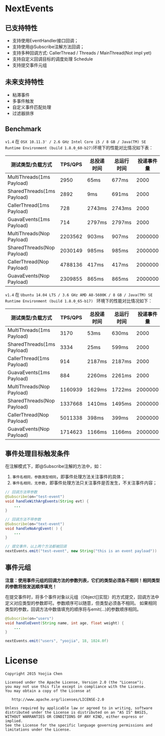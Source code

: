 # NextEvents

## 已支持特性

- 支持使用EventHandler接口回调；
- 支持使用@Subscribe注解方法回调；
- 支持多种回调方式: CallerThread / Threads / MainThread(Not impl yet)
- 支持自定义回调目标的调度处理 Schedule
- 支持提交事件元组

## 未来支持特性

- 粘滞事件
- 多事件触发
- 自定义事件匹配处理
- 过滤器排序

## Benchmark

`v1.4` 在 `OSX 10.11.3' / 2.6 GHz Intel Core i5 / 8 GB / Java(TM) SE Runtime Environment (build 1.8.0_60-b27)`环境下的性能对比情况如下表：

测试类型/负载方式| TPS/QPS | 总投递时间 | 总运行时间 | 投递事件量
----|----|----|----|----
MultiThreads(1ms Payload)	 | 2950		| 65ms		| 677ms		| 2000
SharedThreads(1ms Payload)	 | 2892		| 9ms		| 691ms		| 2000
CallerThread(1ms Payload)	 | 728		| 2743ms		| 2743ms		| 2000
GuavaEvents(1ms Payload)	 | 714		| 2797ms		| 2797ms		| 2000
MultiThreads(Nop Payload)	 | 2203562		| 903ms		| 907ms		| 2000000
SharedThreads(Nop Payload)	 | 2030149		| 985ms		| 985ms		| 2000000
CallerThread(Nop Payload)	 | 4788136		| 417ms		| 417ms		| 2000000
GuavaEvents(Nop Payload)	 | 2309855		| 865ms		| 865ms		| 2000000

`v1.4` 在 `Ubuntu 14.04 LTS / 3.6 GHz AMD A8-5600K / 8 GB / Java(TM) SE Runtime Environment (build 1.8.0_65-b17) ` 环境下的性能对比情况如下：

测试类型/负载方式| TPS/QPS | 总投递时间 | 总运行时间 | 投递事件量
----|----|----|----|----
MultiThreads(1ms Payload)	 | 3170		| 53ms		| 630ms		| 2000
SharedThreads(1ms Payload)	 | 3334		| 25ms		| 599ms		| 2000
CallerThread(1ms Payload)	 | 914		| 2187ms	| 2187ms	| 2000
GuavaEvents(1ms Payload)	 | 884		| 2260ms	| 2261ms	| 2000
MultiThreads(Nop Payload)	 | 1160939		| 1629ms		| 1722ms		| 2000000
SharedThreads(Nop Payload)	 | 1337668		| 1410ms		| 1495ms		| 2000000
CallerThread(Nop Payload)	 | 5011338		| 398ms		    | 399ms		    | 2000000
GuavaEvents(Nop Payload)	 | 1714623		| 1166ms		| 1166ms		| 2000000

## 事件处理目标触发条件

在注解模式下，即@Subscribe注解的方法中，如：

1. `事件名相同，参数类型相同`，即事件处理方法关注事件的具体；
1. `事件名相同，无参数`，即事件处理方法只关注事件是否发生，不关注事件内容；

```java
// 回调方法带参数
@Subscribe(on="test-event")
void handleWithArgEvents(String evt) {
    ...
}

// 回调方法不带参数
@Subscribe(on="text-event")
void handleNoArgEvent( ) {
    ...
}

// 提交事件，以上两个方法都被回调
nextEvents.emit("test-event", new String("this is an event payload"))

```

## 事件元组

**注意：使用事件元组的回调方法的参数列表，它们的类型必须各不相同！相同类型的参数将按发送顺序填充！**

在提交事件时，将多个事件对象以元组（Object[]实现）的方式提交，回调方法中定义对应类型的参数即可。参数顺序可以随意，但类型必须各不相同。
如果相同类型的参数，回调方法中数值填充的顺序将与emit(...)的参数顺序相同。


```java
@Subscribe(on="users")
void handleEvent(String name, int age, float weight) {
    ...
}

nextEvents.emit("users", "yoojia", 18, 1024.0f)

```

# License

    Copyright 2015 Yoojia Chen

    Licensed under the Apache License, Version 2.0 (the "License");
    you may not use this file except in compliance with the License.
    You may obtain a copy of the License at

       http://www.apache.org/licenses/LICENSE-2.0

    Unless required by applicable law or agreed to in writing, software
    distributed under the License is distributed on an "AS IS" BASIS,
    WITHOUT WARRANTIES OR CONDITIONS OF ANY KIND, either express or implied.
    See the License for the specific language governing permissions and
    limitations under the License.

